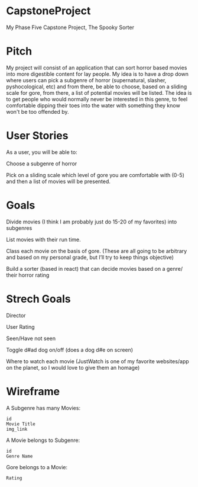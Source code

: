 # CapstoneProject
My Phase Five Capstone Project, The Spooky Sorter

# Pitch
My project will consist of an application that can sort horror based movies into more digestible content for lay people. My idea is to have a drop down where users can pick a subgenre of horror (supernatural, slasher, pyshocological, etc) and from there, be able to choose, based on a sliding scale for gore, from there, a list of potential movies will be listed. The idea is to get people who would normally never be interested in this genre, to feel comfortable dipping their toes into the water with something they know won't be too offended by.

# User Stories
As a user, you will be able to: 

Choose a subgenre of horror 

Pick on a sliding scale which level of gore you are comfortable with (0-5) and then a list of movies will be presented.

 # Goals
Divide movies (I think I am probably just do 15-20 of my favorites) into subgenres


List movies with their run time.


Class each movie on the basis of gore. (These are all going to be arbitrary and based on my personal grade, but I’ll try to keep things objective)


Build a sorter (based in react) that can decide movies based on a genre/ their horror rating

# Strech Goals
	
Director
	
User Rating
	
Seen/Have not seen

Toggle d#ad dog on/off (does a dog d#e on screen)
	
Where to watch each movie (JustWatch is one of my favorite websites/app on the planet, so I would love to give them an homage)

# Wireframe

A Subgenre has many Movies:
	
	id
	Movie Title
	img_link

A Movie belongs to Subgenre:

	id
	Genre Name
Gore belongs to a Movie:
	
	Rating
